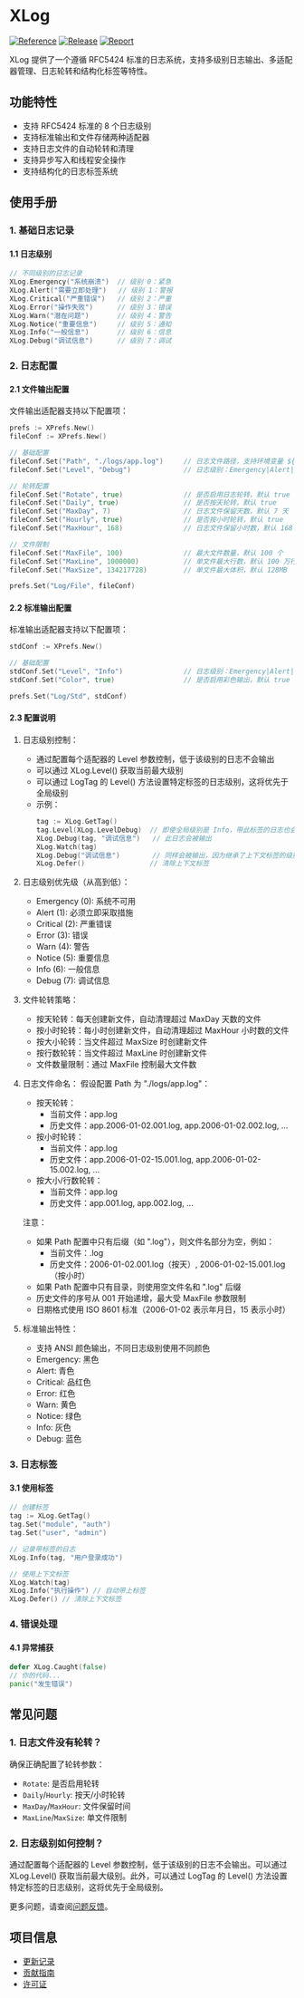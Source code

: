# XLog

[![Reference](https://pkg.go.dev/badge/github.com/eframework-org/EP.GO.UTIL/XLog.svg)](https://pkg.go.dev/github.com/eframework-org/EP.GO.UTIL/XLog)
[![Release](https://img.shields.io/github/v/tag/eframework-org/EP.GO.UTIL)](https://github.com/eframework-org/EP.GO.UTIL/tags)
[![Report](https://goreportcard.com/badge/github.com/eframework-org/EP.GO.UTIL)](https://goreportcard.com/report/github.com/eframework-org/EP.GO.UTIL)

XLog 提供了一个遵循 RFC5424 标准的日志系统，支持多级别日志输出、多适配器管理、日志轮转和结构化标签等特性。

## 功能特性

- 支持 RFC5424 标准的 8 个日志级别
- 支持标准输出和文件存储两种适配器
- 支持日志文件的自动轮转和清理
- 支持异步写入和线程安全操作
- 支持结构化的日志标签系统

## 使用手册

### 1. 基础日志记录

#### 1.1 日志级别
```go
// 不同级别的日志记录
XLog.Emergency("系统崩溃")  // 级别 0：紧急
XLog.Alert("需要立即处理")   // 级别 1：警报
XLog.Critical("严重错误")   // 级别 2：严重
XLog.Error("操作失败")      // 级别 3：错误
XLog.Warn("潜在问题")       // 级别 4：警告
XLog.Notice("重要信息")     // 级别 5：通知
XLog.Info("一般信息")       // 级别 6：信息
XLog.Debug("调试信息")      // 级别 7：调试
```

### 2. 日志配置

#### 2.1 文件输出配置

文件输出适配器支持以下配置项：

```go
prefs := XPrefs.New()
fileConf := XPrefs.New()

// 基础配置
fileConf.Set("Path", "./logs/app.log")     // 日志文件路径，支持环境变量 ${Env.xxx}
fileConf.Set("Level", "Debug")             // 日志级别：Emergency|Alert|Critical|Error|Warn|Notice|Info|Debug

// 轮转配置
fileConf.Set("Rotate", true)               // 是否启用日志轮转，默认 true
fileConf.Set("Daily", true)                // 是否按天轮转，默认 true
fileConf.Set("MaxDay", 7)                  // 日志文件保留天数，默认 7 天
fileConf.Set("Hourly", true)               // 是否按小时轮转，默认 true
fileConf.Set("MaxHour", 168)               // 日志文件保留小时数，默认 168 小时（7天）

// 文件限制
fileConf.Set("MaxFile", 100)               // 最大文件数量，默认 100 个
fileConf.Set("MaxLine", 1000000)           // 单文件最大行数，默认 100 万行
fileConf.Set("MaxSize", 134217728)         // 单文件最大体积，默认 128MB

prefs.Set("Log/File", fileConf)
```

#### 2.2 标准输出配置

标准输出适配器支持以下配置项：

```go
stdConf := XPrefs.New()

// 基础配置
stdConf.Set("Level", "Info")               // 日志级别：Emergency|Alert|Critical|Error|Warn|Notice|Info|Debug
stdConf.Set("Color", true)                 // 是否启用彩色输出，默认 true

prefs.Set("Log/Std", stdConf)
```

#### 2.3 配置说明

1. 日志级别控制：
   - 通过配置每个适配器的 Level 参数控制，低于该级别的日志不会输出
   - 可以通过 XLog.Level() 获取当前最大级别
   - 可以通过 LogTag 的 Level() 方法设置特定标签的日志级别，这将优先于全局级别
   - 示例：
     ```go
     tag := XLog.GetTag()
     tag.Level(XLog.LevelDebug)  // 即使全局级别是 Info，带此标签的日志也会输出 Debug 级别
     XLog.Debug(tag, "调试信息")   // 此日志会被输出
     XLog.Watch(tag)
     XLog.Debug("调试信息")        // 同样会被输出，因为继承了上下文标签的级别
     XLog.Defer()                // 清除上下文标签
     ```

2. 日志级别优先级（从高到低）：
   - Emergency (0): 系统不可用
   - Alert (1): 必须立即采取措施
   - Critical (2): 严重错误
   - Error (3): 错误
   - Warn (4): 警告
   - Notice (5): 重要信息
   - Info (6): 一般信息
   - Debug (7): 调试信息

3. 文件轮转策略：
   - 按天轮转：每天创建新文件，自动清理超过 MaxDay 天数的文件
   - 按小时轮转：每小时创建新文件，自动清理超过 MaxHour 小时数的文件
   - 按大小轮转：当文件超过 MaxSize 时创建新文件
   - 按行数轮转：当文件超过 MaxLine 时创建新文件
   - 文件数量限制：通过 MaxFile 控制最大文件数

4. 日志文件命名：
   假设配置 Path 为 "./logs/app.log"：
   - 按天轮转：
     - 当前文件：app.log
     - 历史文件：app.2006-01-02.001.log, app.2006-01-02.002.log, ...
   - 按小时轮转：
     - 当前文件：app.log
     - 历史文件：app.2006-01-02-15.001.log, app.2006-01-02-15.002.log, ...
   - 按大小/行数轮转：
     - 当前文件：app.log
     - 历史文件：app.001.log, app.002.log, ...

   注意：
   - 如果 Path 配置中只有后缀（如 ".log"），则文件名部分为空，例如：
     - 当前文件：.log
     - 历史文件：2006-01-02.001.log（按天）, 2006-01-02-15.001.log（按小时）
   - 如果 Path 配置中只有目录，则使用空文件名和 ".log" 后缀
   - 历史文件的序号从 001 开始递增，最大受 MaxFile 参数限制
   - 日期格式使用 ISO 8601 标准（2006-01-02 表示年月日，15 表示小时）

5. 标准输出特性：
   - 支持 ANSI 颜色输出，不同日志级别使用不同颜色
   - Emergency: 黑色
   - Alert: 青色
   - Critical: 品红色
   - Error: 红色
   - Warn: 黄色
   - Notice: 绿色
   - Info: 灰色
   - Debug: 蓝色

### 3. 日志标签

#### 3.1 使用标签
```go
// 创建标签
tag := XLog.GetTag()
tag.Set("module", "auth")
tag.Set("user", "admin")

// 记录带标签的日志
XLog.Info(tag, "用户登录成功")

// 使用上下文标签
XLog.Watch(tag)
XLog.Info("执行操作") // 自动带上标签
XLog.Defer() // 清除上下文标签
```

### 4. 错误处理

#### 4.1 异常捕获
```go
defer XLog.Caught(false)
// 你的代码...
panic("发生错误")
```

## 常见问题

### 1. 日志文件没有轮转？
确保正确配置了轮转参数：
- `Rotate`: 是否启用轮转
- `Daily`/`Hourly`: 按天/小时轮转
- `MaxDay`/`MaxHour`: 文件保留时间
- `MaxLine`/`MaxSize`: 单文件限制

### 2. 日志级别如何控制？
通过配置每个适配器的 Level 参数控制，低于该级别的日志不会输出。可以通过 XLog.Level() 获取当前最大级别。此外，可以通过 LogTag 的 Level() 方法设置特定标签的日志级别，这将优先于全局级别。

更多问题，请查阅[问题反馈](../CONTRIBUTING.md#问题反馈)。

## 项目信息

- [更新记录](../CHANGELOG.md)
- [贡献指南](../CONTRIBUTING.md)
- [许可证](../LICENSE)
